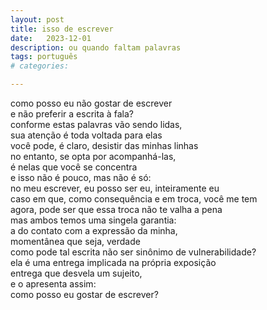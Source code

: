 ```yaml
---
layout: post
title: isso de escrever
date:   2023-12-01
description: ou quando faltam palavras
tags: português
# categories: 

---
```


como posso eu não gostar de escrever 
<br>e não preferir a escrita à fala? 
<br>conforme estas palavras vão sendo lidas,
<br>sua atenção é toda voltada para elas
<br>você pode, é claro, desistir das minhas linhas
<br>no entanto, se opta por acompanhá-las,
<br>é nelas que você se concentra
<br>e isso não é pouco, mas não é só: 
<br>no meu escrever, eu posso ser eu, inteiramente eu
<br>caso em que, como consequência e em troca, você me tem
<br>agora, pode ser que essa troca não te valha a pena
<br>mas ambos temos uma singela garantia: 
<br>a do contato com a expressão da minha,
<br>momentânea que seja, verdade
<br>como pode tal escrita não ser sinônimo de vulnerabilidade? 
<br>ela é uma entrega implicada na própria exposição
<br>entrega que desvela um sujeito,
<br>e o apresenta assim: 
<br>como posso eu gostar de escrever? 

<!-- whole 
hole
whole-->

<!-- <br>Como posso eu não gostar de escrever—e não preferir a escrita à fala? Conforme as palavras são lidas, sua atenção é toda voltada para elas—você pode desistir das minhas linhas, no entanto, se opta por acompanhá-las, é nelas que você se concentra. E isso não é pouco, mas também não é só: no meu escrever, eu posso ser eu, inteiramente eu—caso que, como consequência e em troca, você me tem. Pode ser que essa troca não te valha a pena, mas ambos temos uma singela garantia: a do contato com a expressão da minha, momentânea que seja, verdade. E como pode tal escrita não ser sinônimo de vulnerabilidade? Ela é uma entrega implicada na própria exposição–entrega que desvela um sujeito e o apresenta assim, nu, cru. Como posso eu gostar de escrever? 

<span style="font-size:14px;font-weight:lighter">
Como posso eu não gostar de escrever—e não preferir a escrita à fala? Conforme estas palavras vão sendo lidas, sua atenção é toda voltada para elas. Você pode, é claro, desistir das minhas linhas, no entanto, se opta por acompanhá-las, é nelas que você se concentra. E isso não é pouco, mas não é só: no meu escrever, eu posso ser eu, inteiramente eu—caso em que, como consequência e em troca, você me tem. Agora, pode ser que essa troca não te valha a pena, mas ambos temos uma singela garantia: a do contato com a expressão da minha, momentânea que seja, verdade. E como pode tal escrita não ser ... sinônimo de vulnerabilidade? Ela é uma entrega implicada na própria exposição—entrega que desvela um sujeito e o apresenta assim: nu, cru. Como posso eu gostar de escrever? 
</span>
 -->